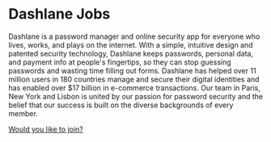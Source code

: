 Dashlane Jobs
=============



Dashlane is a password manager and online security app for everyone who lives, works, and plays on the internet. With a simple, intuitive design and patented security technology, Dashlane keeps passwords, personal data, and payment info at people's fingertips, so they can stop guessing passwords and wasting time filling out forms. Dashlane has helped over 11 million users in 180 countries manage and secure their digital identities and has enabled over $17 billion in e-commerce transactions. Our team in Paris, New York and Lisbon is united by our passion for password security and the belief that our success is built on the diverse backgrounds of every member.

[Would you like to join?](https://www.dashlane.com/about/careers)
